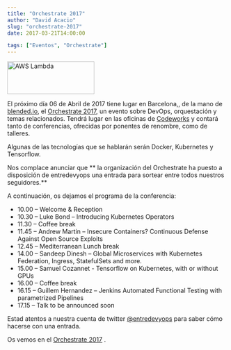 ```yaml
---
title: "Orchestrate 2017"
author: "David Acacio"
slug: "orchestrate-2017"
date: 2017-03-21T14:00:00

tags: ["Eventos", "Orchestrate"]
---
```


<img src='/images/bb4decaa-0e40-11e7-9007-41080697e259.png' alt='AWS Lambda' class='align-right' height='75' width='200'/>

El próximo día 06 de Abril de 2017 tiene lugar en Barcelona,, de la mano de [blended.io](https://blended.io), el [Orchestrate 2017](https://ti.to/blended/orchestrate-2017/en), un evento sobre DevOps, orquestación y temas relacionados. Tendrá lugar en las oficinas de [Codeworks](https://codeworks.me) y contará tanto de conferencias, ofrecidas por ponentes de renombre, como de talleres.

Algunas de las tecnologías que se hablarán serán Docker, Kubernetes y Tensorflow.

Nos complace anunciar que ** la organización del Orchestrate ha puesto a disposición de entredevyops una entrada para sortear entre todos nuestros seguidores.**

<!--more-->


A continuación, os dejamos el programa de la conferencia:

 * 10.00 – Welcome & Reception
 * 10.30 – Luke Bond – Introducing Kubernetes Operators
 * 11.30 – Coffee break
 * 11.45 – Andrew Martin – Insecure Containers? Continuous Defense Against Open Source Exploits
 * 12.45 – Mediterranean Lunch break
 * 14.00 – Sandeep Dinesh – Global Microservices with Kubernetes Federation, Ingress, StatefulSets and more.
 * 15.00 – Samuel Cozannet - Tensorflow on Kubernetes, with or without GPUs
 * 16.00 – Coffee break
 * 16.15 – Guillem Hernandez – Jenkins Automated Functional Testing with parametrized Pipelines
 * 17.15 – Talk to be announced soon

Estad atentos a nuestra cuenta de twitter [@entredevyops](https://twitter.com/entredevyops) para saber cómo hacerse con una entrada.

Os vemos en el [Orchestrate 2017](https://ti.to/blended/orchestrate-2017/en) .
